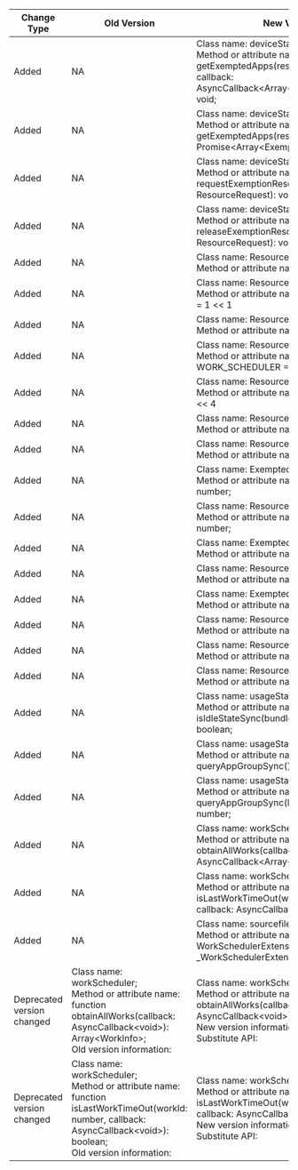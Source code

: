 | Change Type | Old Version | New Version | d.ts File |
| ---- | ------ | ------ | -------- |
|Added|NA|Class name: deviceStandby;<br>Method or attribute name: function getExemptedApps(resourceTypes: number, callback: AsyncCallback\<Array\<ExemptedAppInfo>>): void;|@ohos.resourceschedule.deviceStandby.d.ts|
|Added|NA|Class name: deviceStandby;<br>Method or attribute name: function getExemptedApps(resourceTypes: number): Promise\<Array\<ExemptedAppInfo>>;|@ohos.resourceschedule.deviceStandby.d.ts|
|Added|NA|Class name: deviceStandby;<br>Method or attribute name: function requestExemptionResource(request: ResourceRequest): void;|@ohos.resourceschedule.deviceStandby.d.ts|
|Added|NA|Class name: deviceStandby;<br>Method or attribute name: function releaseExemptionResource(request: ResourceRequest): void;|@ohos.resourceschedule.deviceStandby.d.ts|
|Added|NA|Class name: ResourceType;<br>Method or attribute name: NETWORK = 1|@ohos.resourceschedule.deviceStandby.d.ts|
|Added|NA|Class name: ResourceType;<br>Method or attribute name: RUNNING_LOCK = 1 \<\< 1|@ohos.resourceschedule.deviceStandby.d.ts|
|Added|NA|Class name: ResourceType;<br>Method or attribute name: TIMER = 1 \<\< 2|@ohos.resourceschedule.deviceStandby.d.ts|
|Added|NA|Class name: ResourceType;<br>Method or attribute name: WORK_SCHEDULER = 1 \<\< 3|@ohos.resourceschedule.deviceStandby.d.ts|
|Added|NA|Class name: ResourceType;<br>Method or attribute name: AUTO_SYNC = 1 \<\< 4|@ohos.resourceschedule.deviceStandby.d.ts|
|Added|NA|Class name: ResourceType;<br>Method or attribute name: PUSH = 1 \<\< 5|@ohos.resourceschedule.deviceStandby.d.ts|
|Added|NA|Class name: ResourceType;<br>Method or attribute name: FREEZE = 1 \<\< 6|@ohos.resourceschedule.deviceStandby.d.ts|
|Added|NA|Class name: ExemptedAppInfo;<br>Method or attribute name: resourceTypes: number;|@ohos.resourceschedule.deviceStandby.d.ts|
|Added|NA|Class name: ResourceRequest;<br>Method or attribute name: resourceTypes: number;|@ohos.resourceschedule.deviceStandby.d.ts|
|Added|NA|Class name: ExemptedAppInfo;<br>Method or attribute name: name: string;|@ohos.resourceschedule.deviceStandby.d.ts|
|Added|NA|Class name: ResourceRequest;<br>Method or attribute name: name: string;|@ohos.resourceschedule.deviceStandby.d.ts|
|Added|NA|Class name: ExemptedAppInfo;<br>Method or attribute name: duration: number;|@ohos.resourceschedule.deviceStandby.d.ts|
|Added|NA|Class name: ResourceRequest;<br>Method or attribute name: duration: number;|@ohos.resourceschedule.deviceStandby.d.ts|
|Added|NA|Class name: ResourceRequest;<br>Method or attribute name: uid: number;|@ohos.resourceschedule.deviceStandby.d.ts|
|Added|NA|Class name: ResourceRequest;<br>Method or attribute name: reason: string;|@ohos.resourceschedule.deviceStandby.d.ts|
|Added|NA|Class name: usageStatistics;<br>Method or attribute name: function isIdleStateSync(bundleName: string): boolean;|@ohos.resourceschedule.usageStatistics.d.ts|
|Added|NA|Class name: usageStatistics;<br>Method or attribute name: function queryAppGroupSync(): number;|@ohos.resourceschedule.usageStatistics.d.ts|
|Added|NA|Class name: usageStatistics;<br>Method or attribute name: function queryAppGroupSync(bundleName: string): number;|@ohos.resourceschedule.usageStatistics.d.ts|
|Added|NA|Class name: workScheduler;<br>Method or attribute name: function obtainAllWorks(callback: AsyncCallback\<Array\<WorkInfo>>): void;|@ohos.resourceschedule.workScheduler.d.ts|
|Added|NA|Class name: workScheduler;<br>Method or attribute name: function isLastWorkTimeOut(workId: number, callback: AsyncCallback\<boolean>): void;|@ohos.resourceschedule.workScheduler.d.ts|
|Added|NA|Class name: sourcefile;<br>Method or attribute name: export type WorkSchedulerExtensionContext = _WorkSchedulerExtensionContext;|@ohos.WorkSchedulerExtensionAbility.d.ts|
|Deprecated version changed|Class name: workScheduler;<br>Method or attribute name: function obtainAllWorks(callback: AsyncCallback\<void>): Array\<WorkInfo>;<br>Old version information: |Class name: workScheduler;<br>Method or attribute name: function obtainAllWorks(callback: AsyncCallback\<void>): Array\<WorkInfo>;<br>New version information: 10<br>Substitute API: |@ohos.resourceschedule.workScheduler.d.ts|
|Deprecated version changed|Class name: workScheduler;<br>Method or attribute name: function isLastWorkTimeOut(workId: number, callback: AsyncCallback\<void>): boolean;<br>Old version information: |Class name: workScheduler;<br>Method or attribute name: function isLastWorkTimeOut(workId: number, callback: AsyncCallback\<void>): boolean;<br>New version information: 10<br>Substitute API: |@ohos.resourceschedule.workScheduler.d.ts|
